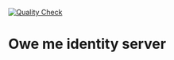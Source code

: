 [![Quality Check](https://github.com/MrD4rkne/owe-me-identityserver/actions/workflows/sonarqube.yml/badge.svg)](https://github.com/MrD4rkne/owe-me-identityserver/actions/workflows/sonarqube.yml)

# Owe me identity server
